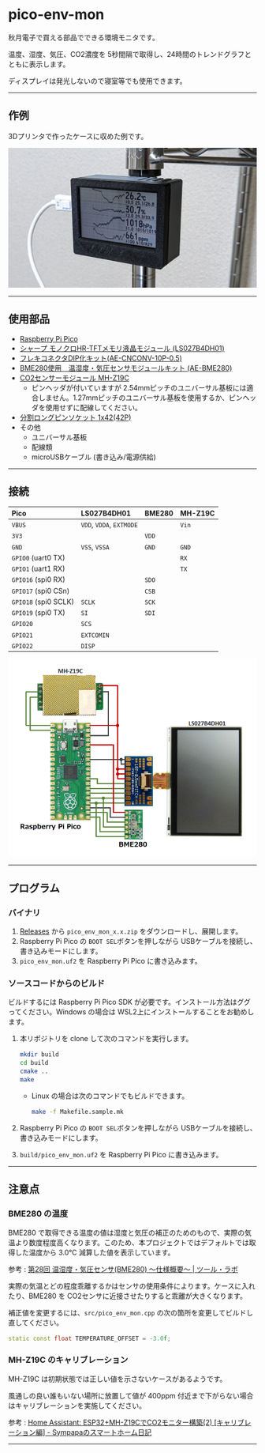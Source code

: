 # pico-env-mon

秋月電子で買える部品でできる環境モニタです。

温度、湿度、気圧、CO2濃度を 5秒間隔で取得し、24時間のトレンドグラフとともに表示します。

ディスプレイは発光しないので寝室等でも使用できます。

----

## 作例

3Dプリンタで作ったケースに収めた例です。

![作例の写真](img/example.jpg)

----

## 使用部品

- [Raspberry Pi Pico](https://akizukidenshi.com/catalog/g/gM-16132/)
- [シャープ モノクロHR-TFTメモリ液晶モジュール (LS027B4DH01)](https://akizukidenshi.com/catalog/g/gP-04944/)
- [フレキコネクタDIP化キット(AE-CNCONV-10P-0.5)](https://akizukidenshi.com/catalog/g/gK-07253/)
- [BME280使用　温湿度・気圧センサモジュールキット (AE-BME280)](https://akizukidenshi.com/catalog/g/gK-09421/)
- [CO2センサーモジュール MH-Z19C](https://akizukidenshi.com/catalog/g/gM-16142/)
    - ピンヘッダが付いていますが 2.54mmピッチのユニバーサル基板には適合しません。1.27mmピッチのユニバーサル基板を使用するか、ピンヘッダを使用せずに配線してください。
- [分割ロングピンソケット 1x42(42P)](https://akizukidenshi.com/catalog/g/gC-05779/)
- その他
    - ユニバーサル基板
    - 配線類
    - microUSBケーブル (書き込み/電源供給)

----

## 接続

|Pico|LS027B4DH01|BME280|MH-Z19C|
|:--|:--|:--|:--|
|`VBUS`|`VDD`, `VDDA`, `EXTMODE`||`Vin`|
|`3V3`||`VDD`||
|`GND`|`VSS`, `VSSA`|`GND`|`GND`|
|`GPIO0` (uart0 TX)|||`RX`|
|`GPIO1` (uart1 RX)|||`TX`|
|`GPIO16` (spi0 RX)||`SDO`|
|`GPIO17` (spi0 CSn)||`CSB`|
|`GPIO18` (spi0 SCLK)|`SCLK`|`SCK`|
|`GPIO19` (spi0 TX)|`SI`|`SDI`|
|`GPIO20`|`SCS`||
|`GPIO21`|`EXTCOMIN`||
|`GPIO22`|`DISP`||

![接続図](img/circuit.png)

----

## プログラム

### バイナリ

1. [Releases](https://github.com/shapoco/pico-env-mon/releases) から `pico_env_mon_x.x.zip` をダウンロードし、展開します。
2. Raspberry Pi Pico の `BOOT SEL`ボタンを押しながら USBケーブルを接続し、書き込みモードにします。
3. `pico_env_mon.uf2` を Raspberry Pi Pico に書き込みます。

### ソースコードからのビルド

ビルドするには Raspberry Pi Pico SDK が必要です。インストール方法はググってください。Windows の場合は WSL2上にインストールすることをお勧めします。

1. 本リポジトリを clone して次のコマンドを実行します。

    ```sh
    mkdir build
    cd build
    cmake ..
    make
    ```

    - Linux の場合は次のコマンドでもビルドできます。

        ```sh
        make -f Makefile.sample.mk
        ```

2. Raspberry Pi Pico の `BOOT SEL`ボタンを押しながら USBケーブルを接続し、書き込みモードにします。
3. `build/pico_env_mon.uf2` を Raspberry Pi Pico に書き込みます。

----

## 注意点

### BME280 の温度

BME280 で取得できる温度の値は湿度と気圧の補正のためのもので、実際の気温より数度程度高くなります。このため、本プロジェクトではデフォルトでは取得した温度から 3.0℃ 減算した値を表示しています。

参考 : [第28回 温湿度・気圧センサ(BME280) 〜仕様概要〜 | ツール・ラボ](https://tool-lab.com/pic-practice-28/)

実際の気温とどの程度乖離するかはセンサの使用条件によります。ケースに入れたり、BME280 を CO2センサに近接させたりすると乖離が大きくなります。

補正値を変更するには、`src/pico_env_mon.cpp` の次の箇所を変更してビルドし直してください。

```c++
static const float TEMPERATURE_OFFSET = -3.0f;
```

### MH-Z19C のキャリブレーション

MH-Z19C は初期状態では正しい値を示さないケースがあるようです。

風通しの良い誰もいない場所に放置して値が 400ppm 付近まで下がらない場合はキャリブレーションを実施してください。

参考 : [Home Assistant: ESP32+MH-Z19CでCO2モニター構築(2) [キャリブレーション編] - Sympapaのスマートホーム日記](https://sympapa.hatenablog.com/entry/2022/06/05/091621)

----
